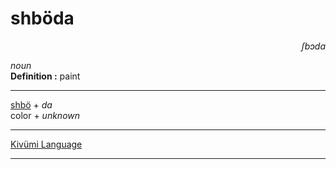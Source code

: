 
# shböda

<div align="right"><i>ʃbɔda</i></div>

*noun*  
**Definition :** paint  

---

[shbö](shbö.md) + *da*  
color + *unknown*  

---

[Kivümi Language](../README.md)

---

